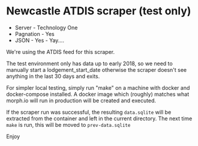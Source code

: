 # Newcastle ATDIS scraper (test only)

* Server - Technology One
* Pagnation - Yes
* JSON - Yes - Yay....

We're using the ATDIS feed for this scraper.

The test environment only has data up to early 2018, so we need to
manually start a lodgement_start_date otherwise the scraper doesn't
see anything in the last 30 days and exits.

For simpler local testing, simply run "make" on a machine with docker
and docker-compose installed. A docker image which (roughly) matches
what morph.io will run in production will be created and executed.

If the scraper run was successful, the resulting `data.sqlite` will be
extracted from the container and left in the current directory. The
next time `make` is run, this will be moved to `prev-data.sqlite`

Enjoy
